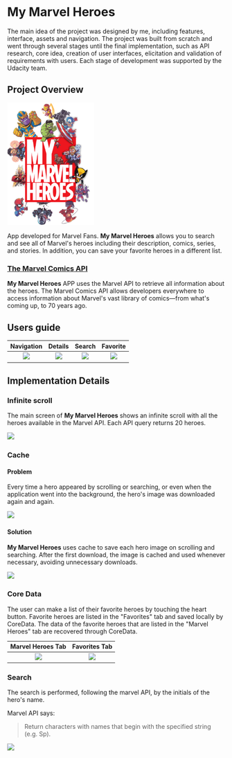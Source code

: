 # My Marvel Heroes

The main idea of the project was designed by me, including features, interface, assets and navigation. The project was built from scratch and went through several stages until the final implementation, such as API research, core idea, creation of user interfaces, elicitation and validation of requirements with users. Each stage of development was supported by the Udacity team.

## Project Overview

<img src="readme-assets/marvelheroes.png" width=200 />

App developed for Marvel Fans. **My Marvel Heroes** allows you to search and see all of Marvel's heroes including their description, comics, series, and stories. In addition, you can save your favorite heroes in a different list.

### [The Marvel Comics API](https://developer.marvel.com/)

**My Marvel Heroes** APP uses the Marvel API to retrieve all information about the heroes. The Marvel Comics API allows developers everywhere to access information about Marvel's vast library of comics—from what's coming up, to 70 years ago.

## Users guide


Navigation | Details | Search | Favorite
:-:|:-:|:-:|:-:
<img src="readme-assets/nav.gif" width=200 />  |  <img src="readme-assets/details.gif" width=200 /> | <img src="readme-assets/search.gif" width=200 /> | <img src="readme-assets/fav.gif" width=200 /> 

## Implementation Details

### Infinite scroll
The main screen of **My Marvel Heroes** shows an infinite scroll with all the heroes available in the Marvel API. Each API query returns 20 heroes.

<img src="readme-assets/infinite_scroll.gif" width=200 />

### Cache
#### Problem
Every time a hero appeared by scrolling or searching, or even when the application went into the background, the hero's image was downloaded again and again.

<img src="readme-assets/without_cache.gif" width=200 />

#### Solution
**My Marvel Heroes** uses cache to save each hero image on scrolling and searching. After the first download, the image is cached and used whenever necessary, avoiding unnecessary downloads.

<img src="readme-assets/cache.gif" width=200 />

### Core Data
The user can make a list of their favorite heroes by touching the heart button. Favorite heroes are listed in the "Favorites" tab and saved locally by CoreData. The data of the favorite heroes that are listed in the "Marvel Heroes" tab are recovered through CoreData.

Marvel Heroes Tab | Favorites Tab
:-:|:-:
<img src="readme-assets/coredata.gif" width=200 /> | <img src="readme-assets/myheroes.gif" width=200 />

### Search

The search is performed, following the marvel API, by the initials of the hero's name.

Marvel API says:
> Return characters with names that begin with the specified string (e.g. Sp).

<img src="readme-assets/search.gif" width=200 />

